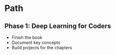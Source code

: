 # Path

## Phase 1: Deep Learning for Coders
- Finish the book
- Document key concepts
- Build projects for the chapters